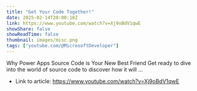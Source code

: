 ```yaml
---
title: "Get Your Code Together!"
date: 2025-02-14T20:00:18Z
link: https://www.youtube.com/watch?v=Xj9oBdV1qwE
showShare: false
showReadTime: false
thumbnail: images/misc.png
tags: ["youtube.com/@MicrosoftDeveloper"]
---
```

Why Power Apps Source Code is Your New Best Friend Get ready to dive into the world of source code to discover how it will ...

- Link to article: https://www.youtube.com/watch?v=Xj9oBdV1qwE